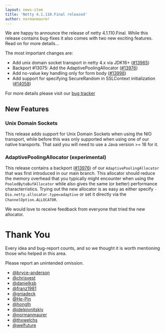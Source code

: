 ```yaml
---
layout: news-item
title: 'Netty 4.1.110.Final released'
author: normanmaurer
---
```


We are happy to announce the release of netty 4.1.110.Final. While this release contains bug-fixes it also comes with two new exciting features. Read on for more details...


The most important changes are:

* Add unix domain socket transport in netty 4.x via JDK16+ ([#13965](https://github.com/netty/netty/pull/13965))
* Backport #13075: Add the AdaptivePoolingAllocator ([#13976](https://github.com/netty/netty/pull/13976))
* Add no-value key handling only for form body ([#13998](https://github.com/netty/netty/pull/13998))
* Add support for specifying SecureRandom in SSLContext initialization ([#14058](https://github.com/netty/netty/pull/14058))

For more details please visit our [bug tracker](https://github.com/netty/netty/issues?q=milestone%3A4.1.110.Final+is%3Aclosed)

## New Features

### Unix Domain Sockets
This release adds support for Unix Domain Sockets when using the NIO transport, while before this was only supported when using one of our native transports. That said you will need to use a Java version >= 16 for it.

### AdaptivePoolingAllocator (experimental)
This release contains a backport ([#13976](https://github.com/netty/netty/pull/13976)) of our `AdaptivePoolingAllocator` that was first introduced in our main branch. This allocator should reduce the memory overhead that you typically might encounter when using the `PooledByteBufAllocator` while also gives the same (or better) performance characterristics. Trying out the new allocator is as easy as either specify `-Dio.netty.allocator.type=adaptive` or set it directly via the `ChannelOption.ALLOCATOR`. 

We would love to receive feedback from everyone that tried the new allocator.

# Thank You

Every idea and bug-report counts, and so we thought it is worth mentioning those who helped in this area.

Please report an unintended omission.

* [@bryce-anderson](https://github.com/bryce-anderson)
* [@chrisvest](https://github.com/chrisvest)
* [@danielksb](https://github.com/danielksb)
* [@franz1981](https://github.com/franz1981)
* [@gniadeck](https://github.com/gniadeck)
* [@He-Pin](https://github.com/He-Pin)
* [@honglh](https://github.com/honglh)
* [@idelpivnitskiy](https://github.com/idelpivnitskiy)
* [@normanmaurer](https://github.com/normanmaurer)
* [@thxwelchs](https://github.com/thxwelchs)
* [@welfuture](https://github.com/welfuture)

